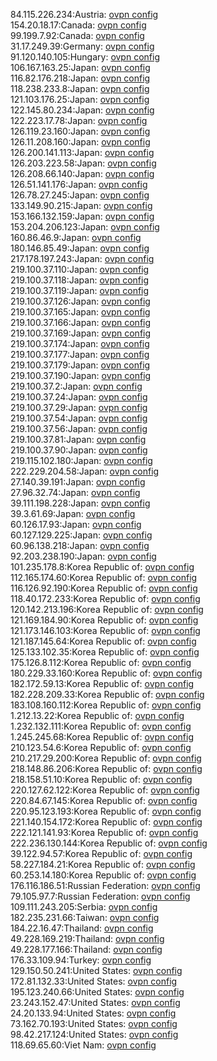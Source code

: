 84.115.226.234:Austria: [ovpn config](vpn/84_115_226_234.ovpn)  
154.20.18.17:Canada: [ovpn config](vpn/154_20_18_17.ovpn)  
99.199.7.92:Canada: [ovpn config](vpn/99_199_7_92.ovpn)  
31.17.249.39:Germany: [ovpn config](vpn/31_17_249_39.ovpn)  
91.120.140.105:Hungary: [ovpn config](vpn/91_120_140_105.ovpn)  
106.167.163.25:Japan: [ovpn config](vpn/106_167_163_25.ovpn)  
116.82.176.218:Japan: [ovpn config](vpn/116_82_176_218.ovpn)  
118.238.233.8:Japan: [ovpn config](vpn/118_238_233_8.ovpn)  
121.103.176.25:Japan: [ovpn config](vpn/121_103_176_25.ovpn)  
122.145.80.234:Japan: [ovpn config](vpn/122_145_80_234.ovpn)  
122.223.17.78:Japan: [ovpn config](vpn/122_223_17_78.ovpn)  
126.119.23.160:Japan: [ovpn config](vpn/126_119_23_160.ovpn)  
126.11.208.160:Japan: [ovpn config](vpn/126_11_208_160.ovpn)  
126.200.141.113:Japan: [ovpn config](vpn/126_200_141_113.ovpn)  
126.203.223.58:Japan: [ovpn config](vpn/126_203_223_58.ovpn)  
126.208.66.140:Japan: [ovpn config](vpn/126_208_66_140.ovpn)  
126.51.141.176:Japan: [ovpn config](vpn/126_51_141_176.ovpn)  
126.78.27.245:Japan: [ovpn config](vpn/126_78_27_245.ovpn)  
133.149.90.215:Japan: [ovpn config](vpn/133_149_90_215.ovpn)  
153.166.132.159:Japan: [ovpn config](vpn/153_166_132_159.ovpn)  
153.204.206.123:Japan: [ovpn config](vpn/153_204_206_123.ovpn)  
160.86.46.9:Japan: [ovpn config](vpn/160_86_46_9.ovpn)  
180.146.85.49:Japan: [ovpn config](vpn/180_146_85_49.ovpn)  
217.178.197.243:Japan: [ovpn config](vpn/217_178_197_243.ovpn)  
219.100.37.110:Japan: [ovpn config](vpn/219_100_37_110.ovpn)  
219.100.37.118:Japan: [ovpn config](vpn/219_100_37_118.ovpn)  
219.100.37.119:Japan: [ovpn config](vpn/219_100_37_119.ovpn)  
219.100.37.126:Japan: [ovpn config](vpn/219_100_37_126.ovpn)  
219.100.37.165:Japan: [ovpn config](vpn/219_100_37_165.ovpn)  
219.100.37.166:Japan: [ovpn config](vpn/219_100_37_166.ovpn)  
219.100.37.169:Japan: [ovpn config](vpn/219_100_37_169.ovpn)  
219.100.37.174:Japan: [ovpn config](vpn/219_100_37_174.ovpn)  
219.100.37.177:Japan: [ovpn config](vpn/219_100_37_177.ovpn)  
219.100.37.179:Japan: [ovpn config](vpn/219_100_37_179.ovpn)  
219.100.37.190:Japan: [ovpn config](vpn/219_100_37_190.ovpn)  
219.100.37.2:Japan: [ovpn config](vpn/219_100_37_2.ovpn)  
219.100.37.24:Japan: [ovpn config](vpn/219_100_37_24.ovpn)  
219.100.37.29:Japan: [ovpn config](vpn/219_100_37_29.ovpn)  
219.100.37.54:Japan: [ovpn config](vpn/219_100_37_54.ovpn)  
219.100.37.56:Japan: [ovpn config](vpn/219_100_37_56.ovpn)  
219.100.37.81:Japan: [ovpn config](vpn/219_100_37_81.ovpn)  
219.100.37.90:Japan: [ovpn config](vpn/219_100_37_90.ovpn)  
219.115.102.180:Japan: [ovpn config](vpn/219_115_102_180.ovpn)  
222.229.204.58:Japan: [ovpn config](vpn/222_229_204_58.ovpn)  
27.140.39.191:Japan: [ovpn config](vpn/27_140_39_191.ovpn)  
27.96.32.74:Japan: [ovpn config](vpn/27_96_32_74.ovpn)  
39.111.198.228:Japan: [ovpn config](vpn/39_111_198_228.ovpn)  
39.3.61.69:Japan: [ovpn config](vpn/39_3_61_69.ovpn)  
60.126.17.93:Japan: [ovpn config](vpn/60_126_17_93.ovpn)  
60.127.129.225:Japan: [ovpn config](vpn/60_127_129_225.ovpn)  
60.96.138.218:Japan: [ovpn config](vpn/60_96_138_218.ovpn)  
92.203.238.190:Japan: [ovpn config](vpn/92_203_238_190.ovpn)  
101.235.178.8:Korea Republic of: [ovpn config](vpn/101_235_178_8.ovpn)  
112.165.174.60:Korea Republic of: [ovpn config](vpn/112_165_174_60.ovpn)  
116.126.92.190:Korea Republic of: [ovpn config](vpn/116_126_92_190.ovpn)  
118.40.172.233:Korea Republic of: [ovpn config](vpn/118_40_172_233.ovpn)  
120.142.213.196:Korea Republic of: [ovpn config](vpn/120_142_213_196.ovpn)  
121.169.184.90:Korea Republic of: [ovpn config](vpn/121_169_184_90.ovpn)  
121.173.146.103:Korea Republic of: [ovpn config](vpn/121_173_146_103.ovpn)  
121.187.145.64:Korea Republic of: [ovpn config](vpn/121_187_145_64.ovpn)  
125.133.102.35:Korea Republic of: [ovpn config](vpn/125_133_102_35.ovpn)  
175.126.8.112:Korea Republic of: [ovpn config](vpn/175_126_8_112.ovpn)  
180.229.33.160:Korea Republic of: [ovpn config](vpn/180_229_33_160.ovpn)  
182.172.59.13:Korea Republic of: [ovpn config](vpn/182_172_59_13.ovpn)  
182.228.209.33:Korea Republic of: [ovpn config](vpn/182_228_209_33.ovpn)  
183.108.160.112:Korea Republic of: [ovpn config](vpn/183_108_160_112.ovpn)  
1.212.13.22:Korea Republic of: [ovpn config](vpn/1_212_13_22.ovpn)  
1.232.132.111:Korea Republic of: [ovpn config](vpn/1_232_132_111.ovpn)  
1.245.245.68:Korea Republic of: [ovpn config](vpn/1_245_245_68.ovpn)  
210.123.54.6:Korea Republic of: [ovpn config](vpn/210_123_54_6.ovpn)  
210.217.29.200:Korea Republic of: [ovpn config](vpn/210_217_29_200.ovpn)  
218.148.86.206:Korea Republic of: [ovpn config](vpn/218_148_86_206.ovpn)  
218.158.51.10:Korea Republic of: [ovpn config](vpn/218_158_51_10.ovpn)  
220.127.62.122:Korea Republic of: [ovpn config](vpn/220_127_62_122.ovpn)  
220.84.67.145:Korea Republic of: [ovpn config](vpn/220_84_67_145.ovpn)  
220.95.123.193:Korea Republic of: [ovpn config](vpn/220_95_123_193.ovpn)  
221.140.154.172:Korea Republic of: [ovpn config](vpn/221_140_154_172.ovpn)  
222.121.141.93:Korea Republic of: [ovpn config](vpn/222_121_141_93.ovpn)  
222.236.130.144:Korea Republic of: [ovpn config](vpn/222_236_130_144.ovpn)  
39.122.94.57:Korea Republic of: [ovpn config](vpn/39_122_94_57.ovpn)  
58.227.184.21:Korea Republic of: [ovpn config](vpn/58_227_184_21.ovpn)  
60.253.14.180:Korea Republic of: [ovpn config](vpn/60_253_14_180.ovpn)  
176.116.186.51:Russian Federation: [ovpn config](vpn/176_116_186_51.ovpn)  
79.105.97.7:Russian Federation: [ovpn config](vpn/79_105_97_7.ovpn)  
109.111.243.205:Serbia: [ovpn config](vpn/109_111_243_205.ovpn)  
182.235.231.66:Taiwan: [ovpn config](vpn/182_235_231_66.ovpn)  
184.22.16.47:Thailand: [ovpn config](vpn/184_22_16_47.ovpn)  
49.228.169.219:Thailand: [ovpn config](vpn/49_228_169_219.ovpn)  
49.228.177.166:Thailand: [ovpn config](vpn/49_228_177_166.ovpn)  
176.33.109.94:Turkey: [ovpn config](vpn/176_33_109_94.ovpn)  
129.150.50.241:United States: [ovpn config](vpn/129_150_50_241.ovpn)  
172.81.132.33:United States: [ovpn config](vpn/172_81_132_33.ovpn)  
195.123.240.66:United States: [ovpn config](vpn/195_123_240_66.ovpn)  
23.243.152.47:United States: [ovpn config](vpn/23_243_152_47.ovpn)  
24.20.133.94:United States: [ovpn config](vpn/24_20_133_94.ovpn)  
73.162.70.193:United States: [ovpn config](vpn/73_162_70_193.ovpn)  
98.42.217.124:United States: [ovpn config](vpn/98_42_217_124.ovpn)  
118.69.65.60:Viet Nam: [ovpn config](vpn/118_69_65_60.ovpn)  
